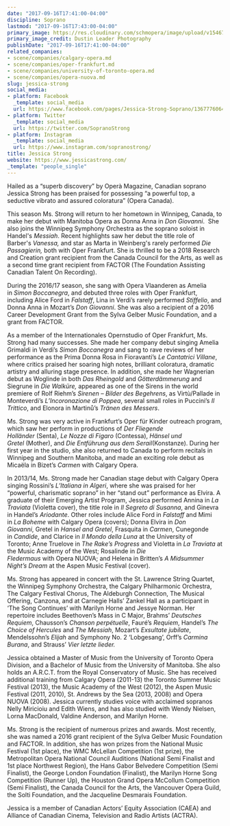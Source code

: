 ```yaml
---
date: "2017-09-16T17:41:00-04:00"
discipline: Soprano
lastmod: "2017-09-16T17:43:00-04:00"
primary_image: https://res.cloudinary.com/schmopera/image/upload/v1546741484/media/2019/01/JessicaStrong.jpg
primary_image_credit: Dustin Leader Photography
publishDate: "2017-09-16T17:41:00-04:00"
related_companies:
- scene/companies/calgary-opera.md
- scene/companies/oper-frankfurt.md
- scene/companies/university-of-toronto-opera.md
- scene/companies/opera-nuova.md
slug: jessica-strong
social_media:
- platform: Facebook
  _template: social_media
  url: https://www.facebook.com/pages/Jessica-Strong-Soprano/136777606488207
- platform: Twitter
  _template: social_media
  url: https://twitter.com/SopranoStrong
- platform: Instagram
  _template: social_media
  url: https://www.instagram.com/sopranostrong/
title: Jessica Strong
website: https://www.jessicastrong.com/
_template: "people_single"
---
```

Hailed as a “superb discovery” by Operà Magazine, Canadian soprano Jessica Strong has been praised for possessing “a powerful top, a seductive vibrato and assured coloratura” (Opera Canada).  

This season Ms. Strong will return to her hometown in Winnipeg, Canada, to make her debut with Manitoba Opera as Donna Anna in _Don Giovanni_.  She also joins the Winnipeg Symphony Orchestra as the soprano soloist in Handel's _Messiah_. Recent highlights saw her debut the title role of Barber's _Vanessa,_ and star as Marta in Weinberg's rarely performed _Die Passagierin,_ both with Oper Frankfurt. She is thrilled to be a 2018 Research and Creation grant recipient from the Canada Council for the Arts, as well as a second time grant recipient from FACTOR (The Foundation Assisting Canadian Talent On Recording).

During the 2016/17 season, she sang with Opera Vlaanderen as Amelia in _Simon Boccanegra_, and debuted three roles with Oper Frankfurt, including Alice Ford in _Falstaff_, Lina in Verdi’s rarely performed _Stiffelio_, and Donna Anna in Mozart’s _Don Giovanni_. She was also a recipient of a 2016 Career Development Grant from the Sylva Gelber Music Foundation, and a grant from FACTOR. 

As a member of the Internationales Opernstudio of Oper Frankfurt, Ms. Strong had many successes. She made her company debut singing Amelia Grimaldi in Verdi’s _Simon Boccanegra_ and sang to rave reviews of her performance as the Prima Donna Rosa in Fioravanti’s _Le Cantatrici Villane_, where critics praised her soaring high notes, brilliant coloratura, dramatic artistry and alluring stage presence. In addition, she made her Wagnerian debut as Woglinde in both _Das Rheingold_ and _Götterdämmerung_ and Siegrune in _Die Walküre,_ appeared as one of the Sirens in the world premiere of Rolf Riehm’s _Sirenen – Bilder des Begehrens_, as Virtù/Pallade in Monteverdi’s _L’Incoronazione di Poppea_, several small roles in Puccini’s _Il Trittico_, and Elonora in Martinů’s _Tränen des Messers_.

Ms. Strong was very active in Frankfurt’s Oper für Kinder outreach program, which saw her perform in productions of _Der Fliegende Holländer_ (Senta), _Le Nozze di Figaro_ (Contessa), _Hänsel und Gretel_ (Mother), and _Die Entführung aus dem Serail_(Konstanze). During her first year in the studio, she also returned to Canada to perform recitals in Winnipeg and Southern Manitoba, and made an exciting role debut as Micaëla in Bizet’s _Carmen_ with Calgary Opera.

In 2013/14, Ms. Strong made her Canadian stage debut with Calgary Opera singing Rossini’s _L’Italiana in Algeri_, where she was praised for her “powerful, charismatic soprano” in her “stand out” performance as Elvira. A graduate of their Emerging Artist Program, Jessica performed Annina in _La Traviata_ (Violetta cover), the title role in _Il Segreto di Susanna_, and Ginevra in Handel’s _Ariodante_. Other roles include Alice Ford in _Falstaff_ and Mimi in _La Boheme_ with Calgary Opera (covers); Donna Elvira in _Don Giovanni_, Gretel in _Hansel and Gretel_, Frasquita in _Carmen_, Cunegonde in _Candide_, and Clarice in _Il Mondo della Luna_ at the University of Toronto; Anne Truelove in _The Rake’s Progress_ and Violetta in _La Traviata_ at the Music Academy of the West; Rosalinde in _Die Fledermaus_ with Opera NUOVA; and Helena in Britten’s _A Midsummer Night’s Dream_ at the Aspen Music Festival (cover).

Ms. Strong has appeared in concert with the St. Lawrence String Quartet, the Winnipeg Symphony Orchestra, the Calgary Philharmonic Orchestra, The Calgary Festival Chorus, The Aldeburgh Connection, The Musical Offering, Canzona, and at Carnegie Halls’ Zankel Hall as a participant in ‘The Song Continues’ with Marilyn Horne and Jessye Norman. Her repertoire includes Beethoven’s Mass in C Major, Brahms’ _Deutsches Requiem_, Chausson’s _Chanson perpétuelle_, Fauré’s _Requiem_, Handel’s _The Choice of Hercules_ and _The Messiah_, Mozart’s _Exsultate jubilate_, Mendelssohn’s _Elijah_ and Symphony No. 2 ‘Lobgesang’, Orff’s _Carmina Burana_, and Strauss’ _Vier letzte lieder._

Jessica obtained a Master of Music from the University of Toronto Opera Division, and a Bachelor of Music from the University of Manitoba. She also holds an A.R.C.T. from the Royal Conservatory of Music. She has received additional training from Calgary Opera (2011-13) the Toronto Summer Music Festival (2013), the Music Academy of the West (2012), the Aspen Music Festival (2011, 2010), St. Andrews by the Sea (2013, 2008) and Opera NUOVA (2008). Jessica currently studies voice with acclaimed sopranos Nelly Miricioiu and Edith Wiens, and has also studied with Wendy Nielsen, Lorna MacDonald, Valdine Anderson, and Marilyn Horne.

Ms. Strong is the recipient of numerous prizes and awards. Most recently, she was named a 2016 grant recipient of the Sylva Gelber Music Foundation and FACTOR. In addition, she has won prizes from the National Music Festival (1st place), the WMC McLellan Competition (1st prize), the Metropolitan Opera National Council Auditions (National Semi Finalist and 1st place Northwest Region), the Hans Gabor Belvedere Competition (Semi Finalist), the George London Foundation (Finalist), the Marilyn Horne Song Competition (Runner Up), the Houston Grand Opera McCollum Competition (Semi Finalist), the Canada Council for the Arts, the Vancouver Opera Guild, the Solti Foundation, and the Jacqueline Desmarais Foundation.

Jessica is a member of Canadian Actors’ Equity Association (CAEA) and Alliance of Canadian Cinema, Television and Radio Artists (ACTRA).